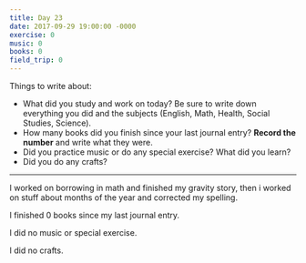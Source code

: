 ```yaml
---
title: Day 23
date: 2017-09-29 19:00:00 -0000
exercise: 0
music: 0
books: 0
field_trip: 0
---
```

Things to write about:

* What did you study and work on today? Be sure to write down everything you did and the subjects (English, Math, Health, Social Studies, Science).
* How many books did you finish since your last journal entry? **Record the number** and write what they were.
* Did you practice music or do any special exercise? What did you learn?
* Did you do any crafts?

***
I worked on borrowing in math and finished my gravity story, then i worked on stuff about months of the year and corrected my spelling.

 I finished 0 books since my last journal entry.
 
 I did no music or special exercise.
 
 I did no crafts.
